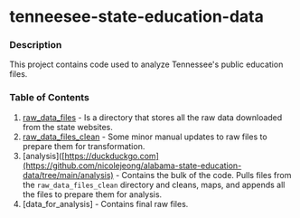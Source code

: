 # tenneesee-state-education-data


### Description

This project contains code used to analyze Tennessee's public education files. 

### Table of Contents
1. [raw_data_files](https://github.com/nicolejeong/-state-education-data/tree/main/raw_data_files) - Is a directory that stores all the raw data downloaded from the state websites.
2. [raw_data_files_clean](https://github.com/nicolejeong/alabama-state-education-data/tree/main/raw_data_files_clean) - Some minor manual updates to raw files to prepare them for transformation. 
3. [analysis]([https://duckduckgo.com](https://github.com/nicolejeong/alabama-state-education-data/tree/main/analysis) - Contains the bulk of the code. Pulls files from the `raw_data_files_clean` directory and cleans, maps, and appends all the files to prepare them for analysis. 
4. [data_for_analysis] - Contains final raw files.

